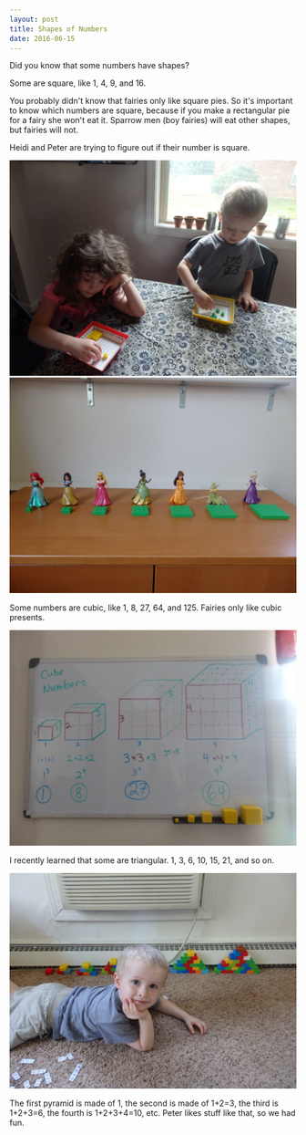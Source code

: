 ```yaml
---
layout: post
title: Shapes of Numbers
date: 2016-06-15
---
```


Did you know that some numbers have shapes?  

Some are square, like 1, 4, 9, and 16.  

You probably didn't know that fairies only like square pies.  So it's important to know which numbers are square, because if you make a rectangular pie for a fairy she won't eat it.  Sparrow men (boy fairies) will eat other shapes, but fairies will not.

Heidi and Peter are trying to figure out if their number is square.

![girl and boy playing with cubes in a tray](/post-images/finding-square-numbers.jpg)
![fairies standing by squares](/post-images/square-numbers.jpg)

Some numbers are cubic, like 1, 8, 27, 64, and 125. Fairies only like cubic presents.  

![drawings of cubes of different sizes](/post-images/cube-numbers.jpg)

I recently learned that some are triangular.  1, 3, 6, 10, 15, 21, and so on.

![boy in front of pyramids of different sizes](/post-images/triangle-numbers.jpg)

The first pyramid is made of 1, the second is made of 1+2=3, the third is 1+2+3=6, the fourth is 1+2+3+4=10, etc.  Peter likes stuff like that, so we had fun. 
